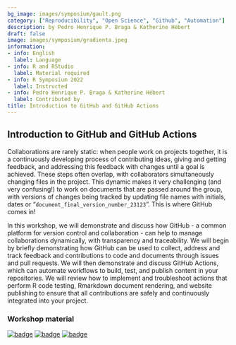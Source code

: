 ```yaml
---
bg_image: images/symposium/gault.png
category: ["Reproducibility", "Open Science", "Github", "Automation"]
description: by Pedro Henrique P. Braga & Katherine Hébert
draft: false
image: images/symposium/gradienta.jpeg
information:
- info: English
  label: Language
- info: R and RStudio
  label: Material required
- info: R Symposium 2022
  label: Instructed
- info: Pedro Henrique P. Braga & Katherine Hébert
  label: Contributed by
title: Introduction to GitHub and GitHub Actions
---
```


## Introduction to GitHub and GitHub Actions

Collaborations are rarely static: when people work on projects together, it is a continuously developing process of contributing ideas, giving and getting feedback, and addressing this feedback with changes until a goal is achieved. These steps often overlap, with collaborators simultaneously changing files in the project. This dynamic makes it very challenging (and very confusing!) to work on documents that are passed around the group, with versions of changes being tracked by updating file names with initials, dates or “`document_final_version_number_23123`”. This is where GitHub comes in!

In this workshop, we will demonstrate and discuss how GitHub - a common platform for version control and collaboration - can help to manage collaborations dynamically, with transparency and traceability. We will begin by briefly demonstrating how GitHub can be used to collect, address and track feedback and contributions to code and documents through issues and pull requests. We will then demonstrate and discuss GitHub Actions, which can automate workflows to build, test, and publish content in your repositories. We will review how to implement and troubleshoot actions that perform R code testing, Rmarkdown document rendering, and website publishing to ensure that all contributions are safely and continuously integrated into your project.

### Workshop material

[![badge](https://img.shields.io/static/v1?style=for-the-badge&label=Presentation&message=Open&color=BF616A)](https://pedrohbraga.github.io/IntroGitHubActions-Workshop/presentation-en/IntroToGitHub_GitHubActions_QCBSRSym2022_KH_PHPB_en.html#1) [![badge](https://img.shields.io/static/v1?style=for-the-badge&label=Exercise&message=01&color=B48EAD)](https://pedrohbraga.github.io/IntroGitHubActions-Workshop/exercises/Exercise1.html#1) [![badge](https://img.shields.io/static/v1?style=for-the-badge&label=Exercise&message=02&color=8FBCBB)](https://pedrohbraga.github.io/IntroGitHubActions-Workshop/exercises/IntroGitHubActions_exercise_2.html)